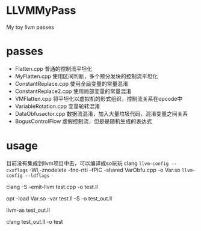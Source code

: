 # LLVMMyPass
My toy llvm passes
# passes
- Flatten.cpp 普通的控制流平坦化
- MyFlatten.cpp 使用区间判断，多个预分发块的控制流平坦化
- ConstantReplace.cpp 使用全局变量的常量混淆
- ConstantReplace2.cpp 使用局部变量的常量混淆
- VMFlatten.cpp 将平坦化以虚拟机的形式组织，控制流关系在opcode中
- VariableRotation.cpp 变量轮转混淆
- DataObfusactor.cpp 数据流混淆，加入大量垃圾代码，混淆变量之间关系
- BogusControlFlow 虚假控制流，但是是随机生成的表达式
# usage
目前没有集成到llvm项目中去，可以编译成so玩玩
clang `llvm-config --cxxflags` -Wl,-znodelete -fno-rtti -fPIC -shared VarObfu.cpp -o Var.so `llvm-config --ldflags`

clang -S -emit-llvm test.cpp -o test.ll

opt -load Var.so -var test.ll -S -o test_out.ll

llvm-as test_out.ll

clang test_out.ll -o test
